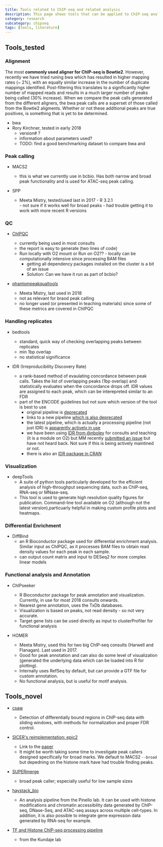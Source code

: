 ```yaml
---
title: Tools related to ChIP-seq and related analysis 
description: This page shows tools that can be applied to ChIP-seq analysis and other chromatin biology related techniques.
category: research
subcategory: chipseq 
tags: [tools, literature]
---
```


## Tools_tested

### Alignment

The most **commonly used aligner for ChIP-seq is Bowtie2**. However, recently we have tried runing bwa which has resulted in higher mapping rates (~ 2%), with an equally similar increase in the number of duplicate mappings identified. Post-filtering this translates to a significantly higher number of mapped reads and results in a much larger number of peaks being called (30% increase). When we compare the peak calls generated from the different aligners, the bwa peak calls are a superset of those called from the Bowtie2 aligments. Whether or not these additional peaks are true positives, is something that is yet to be determined.

- bwa
 - Rory Kirchner, tested in early 2018
    - version# ?
    - information about parameters used?
    - TODO: find a good benchmarking dataset to compare bwa and 
 
### Peak calling

- MACS2
  - this is what we currently use in bcbio. Has both narrow and broad peak functionality and is used for ATAC-seq peak calling.

- SPP
  - Meeta Mistry, tested/used last in 2017
  		- R 3.2.1	
  		- not sure if it works well for broad peaks 
  		- had trouble getting it to work with more recent R versions
  

### QC

- [ChIPQC](http://bioconductor.org/packages/release/bioc/html/ChIPQC.html)
	- currently being used in most consults
	- the report is easy to generate (two lines of code)
	- Run locally with O2 mount or Run on O2??		- locally can be computationally intensive since processing BAM files
		- getting all dependency packages installed on the cluster is a bit of an issue
		-  Solution: Can we have it run as part of bcbio?

	
- [phantompeakqualtools](https://github.com/kundajelab/phantompeakqualtools) 
  - Meeta Mistry, last used in 2018
  - not as relevant for braod peak calling
  - no longer used (or presented in teaching materials) since some of these metrics are covered in ChIPQC

	

### Handling replicates

- bedtools
  - standard, quick way of checking overlapping peaks between replicates
  - min 1bp overlap
  - no statistical significance

- IDR (Irreproducibility Discovery Rate) 
  - a rank-based method of evaulating concordance between peak calls. Takes the list of overlapping peaks (1bp overlap) and statistically evaluates when the concordance drops off. IDR values are assigned to each peak, which can be interepreted similar to an FDR
  - part of the ENCODE guidelines but not sure which version of the tool is best to use
    - original pipeline is [deprecated](https://sites.google.com/site/anshulkundaje/projects/idr)
    - links to a new pipeline [which is also deprecated](https://github.com/kundajelab/chipseq_pipeline)
    - the latest pipeline, which is actually a processing pipeline (not just IDR) is [apparently actively in use](https://github.com/ENCODE-DCC/chip-seq-pipeline2)
    - we have been using [IDR from @nboley](https://github.com/nboley/idr) for consults and teaching (it is a module on O2) but MM recently [submitted an issue](https://github.com/nboley/idr/issues/43) but have not heard back. Not sure if this is being actively maintined or not.
    - there is also an [IDR package in CRAN](https://cran.r-project.org/web/packages/idr/index.html)

### Visualization

- deepTools
  - A suite of python tools particularly developed for the efficient analysis of high-throughput sequencing data, such as ChIP-seq, RNA-seq or MNase-seq.
  - This tool is used to generate high resolution quality figures for publication. Command-line tool available on O2 (although not the latest version),particuarly helpful in making custom profile plots and heatmaps.

### Differential Enrichment

- DiffBind
  - an R Bioconductor package used for differential enrichment analysis. Similar input as ChIPQC, as it processes BAM files to obtain read density values for each peak in each sample.
  - can output count matrix and input to DESeq2 for more complex linear models

### Functional analysis and Annotation 

- ChIPseeker 
	- R Bioconductor package for peak annotation and visualization. Currently, in use for most 2018 consults onwards. 
	- Nearest gene annotation, uses the TxDb databases.
	- Visualization is based on peaks, not read density - so not very accurate.
	- Target gene lists can be used directly as input to clusterProfiler for functional analysis

- HOMER 
	- Meeta Mistry, used this for two big ChIP-seq consults (Harwell and Flanagan). Last used in 2017.
	- Good for peak annotation and can also do some level of visualization (generated the underlying data which can be loaded into R for plotting). 
	- Internally uses RefSeq by default, but can provide a GTF file for custom annotation. 
	- No functional analysis, but is useful for motif analysis.



## Tools_novel


- [csaw](https://bioconductor.org/packages/release/bioc/html/csaw.html)
  - Detection of differentially bound regions in ChIP-seq data with sliding windows, with methods for normalization and proper FDR control.
 
- [SICER's reimplementation: epic2](https://github.com/biocore-ntnu/epic2)
  - Link to the [paper](https://academic.oup.com/bioinformatics/advance-article-abstract/doi/10.1093/bioinformatics/btz232/5421513?redirectedFrom=fulltext)
  - It might be worth taking some time to investigate peak callers designed specifically for broad marks. We default to MACS2 `--broad` but depedning on the histone mark have had trouble finding peaks.

- [SUPERmerge](https://www.biorxiv.org/content/10.1101/121897v1)
  - broad peak caller; especially useful for low sample sizes

- [haystack_bio](https://github.com/pinellolab/haystack_bio)
  - An analysis pipeline from the Pinello lab. It can be used with histone modifications and chromatin accessibility data generated by ChIP-seq, DNase-Seq, and ATAC-seq assays across multiple cell-types. In addition, it is also possible to integrate gene expression data generated by RNA-seq for example.

- [TF and Histone ChIP-seq processing pipeline](https://github.com/ENCODE-DCC/chip-seq-pipeline2)
  - from the Kundaje lab


